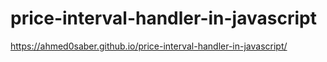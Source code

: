 # price-interval-handler-in-javascript
https://ahmed0saber.github.io/price-interval-handler-in-javascript/